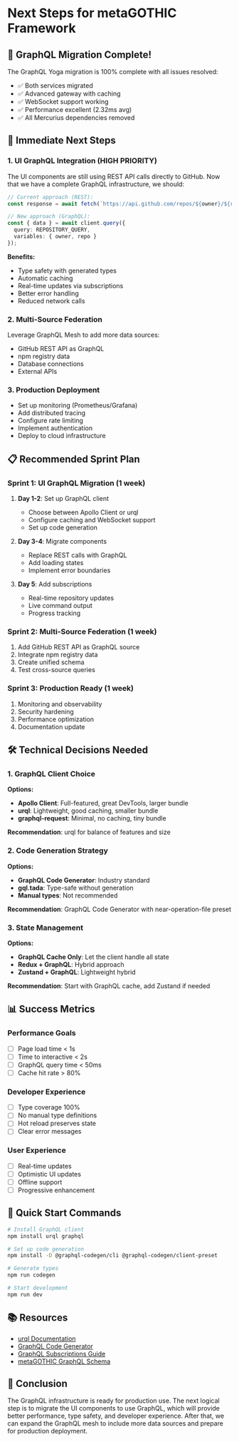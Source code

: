 # Next Steps for metaGOTHIC Framework

## 🎉 GraphQL Migration Complete!

The GraphQL Yoga migration is 100% complete with all issues resolved:
- ✅ Both services migrated
- ✅ Advanced gateway with caching
- ✅ WebSocket support working
- ✅ Performance excellent (2.32ms avg)
- ✅ All Mercurius dependencies removed

## 🚀 Immediate Next Steps

### 1. **UI GraphQL Integration** (HIGH PRIORITY)
The UI components are still using REST API calls directly to GitHub. Now that we have a complete GraphQL infrastructure, we should:

```typescript
// Current approach (REST):
const response = await fetch(`https://api.github.com/repos/${owner}/${repo}`);

// New approach (GraphQL):
const { data } = await client.query({
  query: REPOSITORY_QUERY,
  variables: { owner, repo }
});
```

**Benefits:**
- Type safety with generated types
- Automatic caching
- Real-time updates via subscriptions
- Better error handling
- Reduced network calls

### 2. **Multi-Source Federation** 
Leverage GraphQL Mesh to add more data sources:
- GitHub REST API as GraphQL
- npm registry data
- Database connections
- External APIs

### 3. **Production Deployment**
- Set up monitoring (Prometheus/Grafana)
- Add distributed tracing
- Configure rate limiting
- Implement authentication
- Deploy to cloud infrastructure

## 📋 Recommended Sprint Plan

### Sprint 1: UI GraphQL Migration (1 week)
1. **Day 1-2**: Set up GraphQL client
   - Choose between Apollo Client or urql
   - Configure caching and WebSocket support
   - Set up code generation

2. **Day 3-4**: Migrate components
   - Replace REST calls with GraphQL
   - Add loading states
   - Implement error boundaries

3. **Day 5**: Add subscriptions
   - Real-time repository updates
   - Live command output
   - Progress tracking

### Sprint 2: Multi-Source Federation (1 week)
1. Add GitHub REST API as GraphQL source
2. Integrate npm registry data
3. Create unified schema
4. Test cross-source queries

### Sprint 3: Production Ready (1 week)
1. Monitoring and observability
2. Security hardening
3. Performance optimization
4. Documentation update

## 🛠️ Technical Decisions Needed

### 1. GraphQL Client Choice
**Options:**
- **Apollo Client**: Full-featured, great DevTools, larger bundle
- **urql**: Lightweight, good caching, smaller bundle
- **graphql-request**: Minimal, no caching, tiny bundle

**Recommendation**: urql for balance of features and size

### 2. Code Generation Strategy
**Options:**
- **GraphQL Code Generator**: Industry standard
- **gql.tada**: Type-safe without generation
- **Manual types**: Not recommended

**Recommendation**: GraphQL Code Generator with near-operation-file preset

### 3. State Management
**Options:**
- **GraphQL Cache Only**: Let the client handle all state
- **Redux + GraphQL**: Hybrid approach
- **Zustand + GraphQL**: Lightweight hybrid

**Recommendation**: Start with GraphQL cache, add Zustand if needed

## 📊 Success Metrics

### Performance Goals
- [ ] Page load time < 1s
- [ ] Time to interactive < 2s
- [ ] GraphQL query time < 50ms
- [ ] Cache hit rate > 80%

### Developer Experience
- [ ] Type coverage 100%
- [ ] No manual type definitions
- [ ] Hot reload preserves state
- [ ] Clear error messages

### User Experience
- [ ] Real-time updates
- [ ] Optimistic UI updates
- [ ] Offline support
- [ ] Progressive enhancement

## 🎯 Quick Start Commands

```bash
# Install GraphQL client
npm install urql graphql

# Set up code generation
npm install -D @graphql-codegen/cli @graphql-codegen/client-preset

# Generate types
npm run codegen

# Start development
npm run dev
```

## 📚 Resources

- [urql Documentation](https://formidable.com/open-source/urql/)
- [GraphQL Code Generator](https://the-guild.dev/graphql/codegen)
- [GraphQL Subscriptions Guide](https://www.apollographql.com/docs/react/data/subscriptions/)
- [metaGOTHIC GraphQL Schema](http://localhost:3000/graphql)

## 🏁 Conclusion

The GraphQL infrastructure is ready for production use. The next logical step is to migrate the UI components to use GraphQL, which will provide better performance, type safety, and developer experience. After that, we can expand the GraphQL mesh to include more data sources and prepare for production deployment.